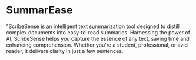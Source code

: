 # SummarEase
"ScribeSense is an intelligent text summarization tool designed to distill complex documents into easy-to-read summaries. Harnessing the power of  AI, ScribeSense helps you capture the essence of any text, saving time and enhancing comprehension. Whether you're a student, professional, or avid reader, it delivers clarity in just a few sentences.
